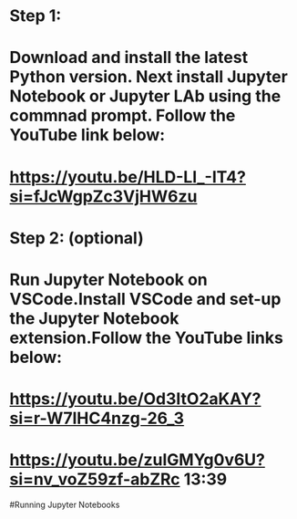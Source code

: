 # Step 1:
# Download and install the latest Python version. Next install Jupyter Notebook or Jupyter LAb using the commnad prompt. Follow the YouTube link below:
# https://youtu.be/HLD-Ll_-IT4?si=fJcWgpZc3VjHW6zu


# Step 2: (optional)
# Run Jupyter Notebook on VSCode.Install VSCode and set-up the Jupyter Notebook extension.Follow the YouTube links below:
# https://youtu.be/Od3ItO2aKAY?si=r-W7lHC4nzg-26_3
# https://youtu.be/zulGMYg0v6U?si=nv_voZ59zf-abZRc 13:39 
#Running Jupyter Notebooks
